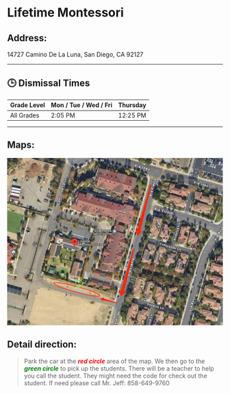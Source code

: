 # Lifetime Montessori

## Address: 
14727 Camino De La Luna, San Diego, CA 92127

---

## 🕒 Dismissal Times

| Grade Level     | Mon / Tue / Wed / Fri | Thursday  |
|-----------------|-----------------------|-----------|
| All Grades      | 2:05 PM               | 12:25 PM  |

---

## Maps:
![Lifetime Map](Lifetime.jpg)

## Detail direction:

> Park the car at the <span style="color:red">***red circle***</span> area of the map. We then go to the <span style="color:green">***green circle***</span> to pick up the students. There will be a teacher to help you call the student. They might need the code for check out the student. If need please call Mr. Jeff: 858-649-9760